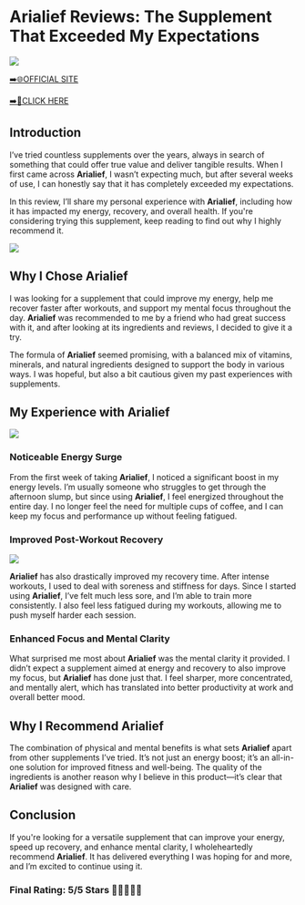 # **Arialief Reviews**: The Supplement That Exceeded My Expectations

[![](https://static.vecteezy.com/system/resources/thumbnails/019/896/014/small/buy-now-gradient-button-with-cart-symbol-buy-now-illustration-png.png)](https://edetoop.top/lander/sugarpreland-1/arialief.html) 

[➡️🌐OFFICIAL SITE](https://edetoop.top/lander/sugarpreland-1/arialief.html) 

[➡️🔗CLICK HERE](https://edetoop.top/lander/sugarpreland-1/arialief.html) 


## Introduction

I’ve tried countless supplements over the years, always in search of something that could offer true value and deliver tangible results. When I first came across **Arialief**, I wasn’t expecting much, but after several weeks of use, I can honestly say that it has completely exceeded my expectations.

In this review, I’ll share my personal experience with **Arialief**, including how it has impacted my energy, recovery, and overall health. If you're considering trying this supplement, keep reading to find out why I highly recommend it.

[![](https://wallpapers.com/images/hd/red-order-now-button-udg4jcj4arvn8b0n-2.png)](https://edetoop.top/lander/sugarpreland-1/arialief.html)  

## Why I Chose **Arialief**

I was looking for a supplement that could improve my energy, help me recover faster after workouts, and support my mental focus throughout the day. **Arialief** was recommended to me by a friend who had great success with it, and after looking at its ingredients and reviews, I decided to give it a try.

The formula of **Arialief** seemed promising, with a balanced mix of vitamins, minerals, and natural ingredients designed to support the body in various ways. I was hopeful, but also a bit cautious given my past experiences with supplements.

## My Experience with **Arialief**

[![](https://static.vecteezy.com/system/resources/thumbnails/019/896/014/small/buy-now-gradient-button-with-cart-symbol-buy-now-illustration-png.png)](https://edetoop.top/lander/sugarpreland-1/arialief.html)

### Noticeable Energy Surge

From the first week of taking **Arialief**, I noticed a significant boost in my energy levels. I’m usually someone who struggles to get through the afternoon slump, but since using **Arialief**, I feel energized throughout the entire day. I no longer feel the need for multiple cups of coffee, and I can keep my focus and performance up without feeling fatigued.

### Improved Post-Workout Recovery

[![](https://wallpapers.com/images/hd/red-order-now-button-udg4jcj4arvn8b0n-2.png)](https://edetoop.top/lander/sugarpreland-1/arialief.html)  

**Arialief** has also drastically improved my recovery time. After intense workouts, I used to deal with soreness and stiffness for days. Since I started using **Arialief**, I’ve felt much less sore, and I’m able to train more consistently. I also feel less fatigued during my workouts, allowing me to push myself harder each session.

### Enhanced Focus and Mental Clarity

What surprised me most about **Arialief** was the mental clarity it provided. I didn’t expect a supplement aimed at energy and recovery to also improve my focus, but **Arialief** has done just that. I feel sharper, more concentrated, and mentally alert, which has translated into better productivity at work and overall better mood.

## Why I Recommend **Arialief**

The combination of physical and mental benefits is what sets **Arialief** apart from other supplements I’ve tried. It’s not just an energy boost; it’s an all-in-one solution for improved fitness and well-being. The quality of the ingredients is another reason why I believe in this product—it’s clear that **Arialief** was designed with care.

## Conclusion

If you're looking for a versatile supplement that can improve your energy, speed up recovery, and enhance mental clarity, I wholeheartedly recommend **Arialief**. It has delivered everything I was hoping for and more, and I’m excited to continue using it.

### Final Rating: 5/5 Stars 🌟🌟🌟🌟🌟
